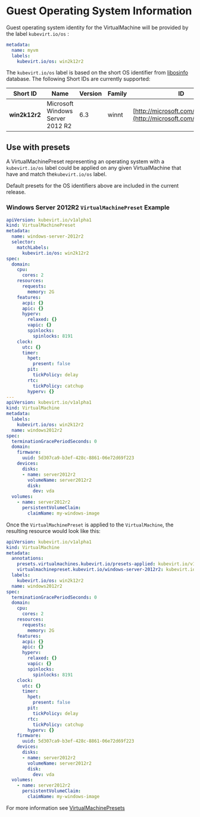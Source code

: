 # Guest Operating System Information

Guest operating system identity for the VirtualMachine will be provided by the label `kubevirt.io/os` :

```yaml
metadata:
  name: myvm
  labels:
    kubevirt.io/os: win2k12r2
```

The `kubevirt.io/os` label is based on the short OS identifier from [libosinfo](https://libosinfo.org/) database. The following Short IDs are currently supported:

| Short ID | Name | Version | Family | ID |
| --- | --- | --- | --- | --- |
| **win2k12r2** | Microsoft Windows Server 2012 R2 | 6.3 | winnt | [http://microsoft.com/win/2k12r2](http://microsoft.com/win/2k12r2) |

## Use with presets

A VirtualMachinePreset representing an operating system with a `kubevirt.io/os` label could be applied on any given VirtualMachine that have and match the`kubevirt.io/os` label.

Default presets for the OS identifiers above are included in the current release.

### Windows Server 2012R2 `VirtualMachinePreset` Example

```yaml
apiVersion: kubevirt.io/v1alpha1
kind: VirtualMachinePreset
metadata:
  name: windows-server-2012r2
  selector:
    matchLabels:
      kubevirt.io/os: win2k12r2
spec:
  domain:
    cpu:
      cores: 2
    resources:
      requests:
        memory: 2G
    features:
      acpi: {}
      apic: {}
      hyperv:
        relaxed: {}
        vapic: {}
        spinlocks:
          spinlocks: 8191
    clock:
      utc: {}
      timer:
        hpet:
          present: false
        pit:
          tickPolicy: delay
        rtc:
          tickPolicy: catchup
        hyperv: {}
---
apiVersion: kubevirt.io/v1alpha1
kind: VirtualMachine
metadata:
  labels:
    kubevirt.io/os: win2k12r2  
  name: windows2012r2
spec:
  terminationGracePeriodSeconds: 0
  domain:
    firmware:
      uuid: 5d307ca9-b3ef-428c-8861-06e72d69f223
    devices:
      disks:
      - name: server2012r2
        volumeName: server2012r2
        disk:
          dev: vda
  volumes:
    - name: server2012r2
      persistentVolumeClaim:
        claimName: my-windows-image
```

Once the `VirtualMachinePreset` is applied to the `VirtualMachine`, the resulting resource would look like this:

```yaml
apiVersion: kubevirt.io/v1alpha1
kind: VirtualMachine
metadata:
  annotations:
    presets.virtualmachines.kubevirt.io/presets-applied: kubevirt.io/v1alpha1
    virtualmachinepreset.kubevirt.io/windows-server-2012r2: kubevirt.io/v1alpha1
  labels:
    kubevirt.io/os: win2k12r2  
  name: windows2012r2
spec:
  terminationGracePeriodSeconds: 0
  domain:
    cpu:
      cores: 2
    resources:
      requests:
        memory: 2G      
    features:
      acpi: {}
      apic: {}
      hyperv:
        relaxed: {}
        vapic: {}
        spinlocks:
          spinlocks: 8191
    clock:
      utc: {}
      timer:
        hpet:
          present: false
        pit:
          tickPolicy: delay
        rtc:
          tickPolicy: catchup
        hyperv: {}
    firmware:
      uuid: 5d307ca9-b3ef-428c-8861-06e72d69f223
    devices:
      disks:
      - name: server2012r2
        volumeName: server2012r2
        disk:
          dev: vda
  volumes:
    - name: server2012r2
      persistentVolumeClaim:
        claimName: my-windows-image
```

For more information see [VirtualMachinePresets](presets.md)

